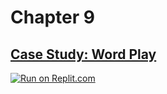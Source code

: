 # Chapter 9
## [Case Study: Word Play](https://benlauwens.github.io/ThinkJulia.jl/latest/book.html#chap09)

[![Run on Replit.com](https://replit.com/badge/github/yashppawar/ThinkJuliaExercises.jl)](https://replit.com/@yashpawar/ThinkJuliaExercisesjl#Chapter9/README.md)